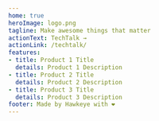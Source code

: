 ```yaml
---
home: true
heroImage: logo.png
tagline: Make awesome things that matter
actionText: TechTalk →
actionLink: /techtalk/
features:
- title: Product 1 Title
  details: Product 1 Description
- title: Product 2 Title
  details: Product 2 Description
- title: Product 3 Title
  details: Product 3 Description
footer: Made by Hawkeye with ❤️
---
```


